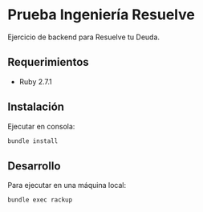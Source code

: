 # Prueba Ingeniería Resuelve

Ejercicio de backend para Resuelve tu Deuda.

## Requerimientos

- Ruby 2.7.1

## Instalación

Ejecutar en consola:

```bash
bundle install
```

## Desarrollo

Para ejecutar en una máquina local:

```bash
bundle exec rackup
```
